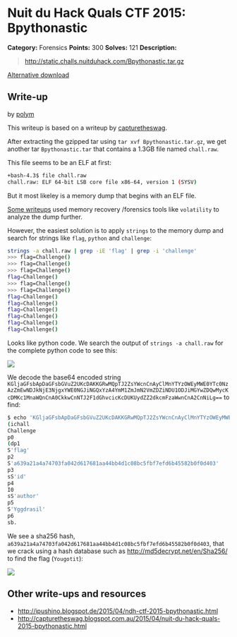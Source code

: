 # Nuit du Hack Quals CTF 2015: Bpythonastic

**Category:** Forensics
**Points:** 300
**Solves:** 121
**Description:** 

> <http://static.challs.nuitduhack.com/Bpythonastic.tar.gz>

[Alternative download](https://mega.nz/#!GE9x0A4K!2A-9Pc3DLOGPiu7cUSKnHIIs-l1PXJnaId0FOz_o92c)

## Write-up

by [polym](https://github.com/abpolym)

This writeup is based on a writeup by [capturetheswag](http://capturetheswag.blogspot.com.au/2015/04/nuit-du-hack-quals-2015-bpythonastic.html).

After extracting the gzipped tar using `tar xvf Bpythonastic.tar.gz`, we get another tar `Bpythonastic.tar` that contains a 1.3GB file named `chall.raw`.

This file seems to be an ELF at first:

```bash
+bash-4.3$ file chall.raw 
chall.raw: ELF 64-bit LSB core file x86-64, version 1 (SYSV)
```

But it most likeley is a memory dump that begins with an ELF file.

[Some writeups](http://ipushino.blogspot.de/2015/04/ndh-ctf-2015-bpythonastic.html) used memory recovery /forensics tools like `volatility` to analyze the dump further.

However, the easiest solution is to apply `strings` to the memory dump and search for strings like `flag`, `python` and `challenge`:

```bash
strings -a chall.raw | grep -iE 'flag' | grep -i 'challenge'
>>> flag=Challenge()
>>> flag=Challenge()
>>> flag=Challenge()
flag=Challenge()
>>> flag=Challenge()                                                             
>>> flag=Challenge()                                                             
flag=Challenge()
flag=Challenge()
flag=Challenge()
flag=Challenge()
flag=Challenge()
flag=Challenge()
```

Looks like python code. We search the output of `strings -a chall.raw` for the complete python code to see this:

![](code.png)

We decode the base64 encoded string `KGljaGFsbApDaGFsbGVuZ2UKcDAKKGRwMQpTJ2ZsYWcnCnAyClMnYTYzOWEyMWE0YTc0NzAzZmEwNDJkNjE3NjgxYWE0NGJiNGQxYzA4YmM1ZmJmN2VmZDZiNDU1ODJiMGYwZDQwMycKcDMKc1MnaWQnCnA0CkkwCnNTJ2F1dGhvcicKcDUKUydZZ2dkcmFzaWwnCnA2CnNiLg==` to find:

```bash
$ echo 'KGljaGFsbApDaGFsbGVuZ2UKcDAKKGRwMQpTJ2ZsYWcnCnAyClMnYTYzOWEyMWE0YTc0NzAzZmEwNDJkNjE3NjgxYWE0NGJiNGQxYzA4YmM1ZmJmN2VmZDZiNDU1ODJiMGYwZDQwMycKcDMKc1MnaWQnCnA0CkkwCnNTJ2F1dGhvcicKcDUKUydZZ2dkcmFzaWwnCnA2CnNiLg==' | base64 --decode
(ichall
Challenge
p0
(dp1
S'flag'
p2
S'a639a21a4a74703fa042d617681aa44bb4d1c08bc5fbf7efd6b45582b0f0d403'
p3
sS'id'
p4
I0
sS'author'
p5
S'Yggdrasil'
p6
sb.
```

We see a sha256 hash, `a639a21a4a74703fa042d617681aa44bb4d1c08bc5fbf7efd6b45582b0f0d403`, that we crack using a hash database such as <http://md5decrypt.net/en/Sha256/> to find the flag (`Yougotit`):

![](flag.png)

## Other write-ups and resources

* <http://ipushino.blogspot.de/2015/04/ndh-ctf-2015-bpythonastic.html>
* <http://capturetheswag.blogspot.com.au/2015/04/nuit-du-hack-quals-2015-bpythonastic.html>